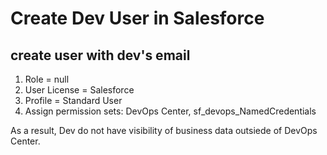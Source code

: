 # Create Dev User in Salesforce


## create user with dev's email 

1. Role = null
2. User License = Salesforce 
3. Profile = Standard User
4. Assign permission sets: 	DevOps Center, sf_devops_NamedCredentials


As a result, Dev do not have visibility of business data outsiede of DevOps Center.

